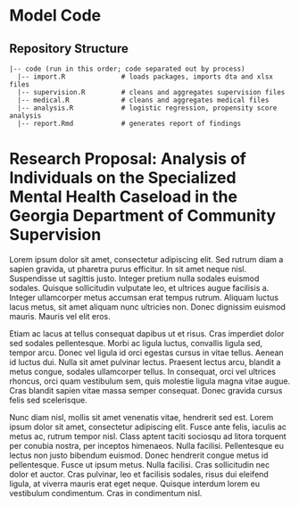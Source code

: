 # Model Code

## Repository Structure

    |-- code (run in this order; code separated out by process)  
      |-- import.R              # loads packages, imports dta and xlsx files
      |-- supervision.R         # cleans and aggregates supervision files 
      |-- medical.R             # cleans and aggregates medical files 
      |-- analysis.R            # logistic regression, propensity score analysis
      |-- report.Rmd            # generates report of findings

# Research Proposal: Analysis of Individuals on the Specialized Mental Health Caseload in the Georgia Department of Community Supervision 

Lorem ipsum dolor sit amet, consectetur adipiscing elit. Sed rutrum diam a sapien gravida, ut pharetra purus efficitur. In sit amet neque nisl. Suspendisse ut sagittis justo. Integer pretium nulla sodales euismod sodales. Quisque sollicitudin vulputate leo, et ultrices augue facilisis a. Integer ullamcorper metus accumsan erat tempus rutrum. Aliquam luctus lacus metus, sit amet aliquam nunc ultricies non. Donec dignissim euismod mauris. Mauris vel elit eros.

Etiam ac lacus at tellus consequat dapibus ut et risus. Cras imperdiet dolor sed sodales pellentesque. Morbi ac ligula luctus, convallis ligula sed, tempor arcu. Donec vel ligula id orci egestas cursus in vitae tellus. Aenean id luctus dui. Nulla sit amet pulvinar lectus. Praesent lectus arcu, blandit a metus congue, sodales ullamcorper tellus. In consequat, orci vel ultrices rhoncus, orci quam vestibulum sem, quis molestie ligula magna vitae augue. Cras blandit sapien vitae massa semper consequat. Donec gravida cursus felis sed scelerisque.

Nunc diam nisl, mollis sit amet venenatis vitae, hendrerit sed est. Lorem ipsum dolor sit amet, consectetur adipiscing elit. Fusce ante felis, iaculis ac metus ac, rutrum tempor nisl. Class aptent taciti sociosqu ad litora torquent per conubia nostra, per inceptos himenaeos. Nulla facilisi. Pellentesque eu lectus non justo bibendum euismod. Donec hendrerit congue metus id pellentesque. Fusce ut ipsum metus. Nulla facilisi. Cras sollicitudin nec dolor et auctor. Cras pulvinar, leo et facilisis sodales, risus dui eleifend ligula, at viverra mauris erat eget neque. Quisque interdum lorem eu vestibulum condimentum. Cras in condimentum nisl.
